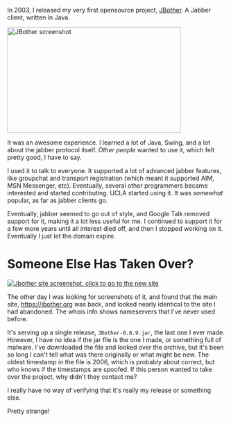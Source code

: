 <!-- :metadata:

title: JBother brought back to life? Nefarious?
tags: Random
publishedAt: 2024-11-25T12:08:11-07:00
ogImage: /static/img/screenshots/jbother.png
summary:

<img src="/static/img/screenshots/jbother.png" alt="JBother screenshot" width="400" height="243"/>

15 years or so ago, I abandoned my first opensource project,
[JBother](https://github.com/synic/JBother) and eventually let the domain
expire. However, someone, I have no idea who, has rehosted the site, with my
design, etc, with very little modifications. Whoever did it has not contacted
me at all.

What is going on here?

-->

In 2003, I released my very first opensource project,
[JBother](https://github.com/synic/JBother). A Jabber client, written in Java.

<a href="/static/img/screenshots/jbother.png">
  <img src="/static/img/screenshots/jbother.png" alt="JBother screenshot" width="400" height="243"/>
</a>

It was an awesome experience. I learned a lot of Java, Swing, and a lot about
the jabber protocol itself. _Other people_ wanted to use it, which felt pretty
good, I have to say.

I used it to talk to everyone. It supported a lot of advanced jabber features,
like groupchat and transport registration (which meant it supported AIM, MSN
Messenger, etc). Eventually, several other programmers became interested and
started contributing. UCLA started using it. It was _somewhat_ popular,
as far as jabber clients go.

Eventually, jabber seemed to go out of style, and Google Talk removed support
for it, making it a lot less useful for me. I continued to support it for a few
more years until all interest died off, and then I stopped working on it.
Eventually I just let the domain expire.

# Someone Else Has Taken Over?

<a href="https://jbother.org">
  <img src="/static/img/screenshots/jbothersite.png" alt="Jbother
site screenshot, click to go to the new site" />
</a>

The other day I was looking for screenshots of it, and found that the main
site, https://jbother.org was back, and looked nearly identical to the site I
had abandoned. The whois info shows nameservers that I've never used before.

It's serving up a single release, `JBother-0.8.9.jar`, the last
one I ever made. However, I have no idea if the jar file is the one I made, or
something full of malware. I've downloaded the file and looked over the
archive, but it's been so long I can't tell what was there originally or what
might be new. The oldest timestamp in the file is 2006, which is probably
about correct, but who knows if the timestamps are spoofed. If this person
wanted to take over the project, why didn't they contact me?

I really have no way of verifying that it's really my release or something
else.

Pretty strange!
